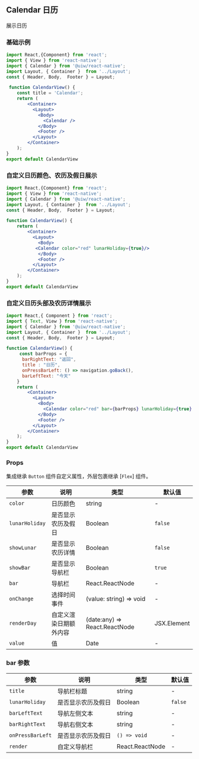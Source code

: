 Calendar 日历 
---

展示日历

### 基础示例

```jsx  mdx:preview
import React,{Component} from 'react';
import { View } from 'react-native';
import { Calendar } from '@uiw/react-native';
import Layout, { Container }  from '../Layout';
const { Header, Body,  Footer } = Layout;

 function CalendarView() {
    const title = 'Calendar';
    return (
        <Container>
          <Layout>
            <Body>
              <Calendar />
            </Body>
            <Footer />
          </Layout>
        </Container>
    );
}
export default CalendarView
```

### 自定义日历颜色、农历及假日展示

```jsx  mdx:preview
import React,{Component} from 'react';
import { View } from 'react-native';
import { Calendar } from '@uiw/react-native';
import Layout, { Container }  from '../Layout';
const { Header, Body,  Footer } = Layout;

function CalendarView() {
    return (
        <Container>
          <Layout>
            <Body>
           <Calendar color="red" lunarHoliday={true}/>
            </Body>
            <Footer />
          </Layout>
        </Container>
    );
}
export default CalendarView

```

### 自定义日历头部及农历详情展示

```jsx  mdx:preview
import React,{ Component } from 'react';
import { Text, View } from 'react-native';
import { Calendar } from '@uiw/react-native';
import Layout, { Container }  from '../Layout';
const { Header, Body,  Footer } = Layout;

function CalendarView() {
     const barProps = {
      barRightText: "返回",
      title : "日历",
      onPressBarLeft: () => navigation.goBack(), 
      barLeftText: "今天" 
    }
    return (
        <Container>
          <Layout>
            <Body>
              <Calendar color="red" bar={barProps} lunarHoliday={true} showLunar={true}/>
            </Body>
            <Footer />
          </Layout>
        </Container>
    );
}
export default CalendarView
```

### Props

集成继承 `Button` 组件自定义属性，外层包裹继承 [`Flex`] 组件。

| 参数 | 说明 | 类型 | 默认值 |
|------|------|-----|------|
| `color` | 日历颜色 | string | - |
| `lunarHoliday` | 是否显示农历及假日 | Boolean | `false` |
| `showLunar` | 是否显示农历详情 | Boolean | `false` |
| `showBar` | 是否显示导航栏 | Boolean | `true` |
| `bar` | 导航栏 | React.ReactNode | - |
| `onChange` | 选择时间事件 |  (value: string) => void | - |
| `renderDay` | 自定义渲染日期额外内容 | (date:any) => React.ReactNode | JSX.Element | - |
| `value` | 值 |  Date | - |


### bar 参数
| 参数 | 说明 | 类型 | 默认值 |
|------|------|-----|------|
| `title` | 导航栏标题 | string | - |
| `lunarHoliday` | 是否显示农历及假日 | Boolean | `false` |
| `barLeftText` | 导航左侧文本 | string | - |
| `barRightText` | 导航右侧文本 | string | - |
| `onPressBarLeft` | 是否显示农历及假日 | `() => void` | - |
| `render` | 自定义导航栏 | React.ReactNode | - |